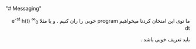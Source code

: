 
"# Messaging"
<div dir="auto">
 ما توی این امتحان کردنا میخواهیم
 program
 خوبی را ران کنیم
 .
 و یا مثلا
<MATH>H(s) = ∫<sub>0</sub><sup>∞</sup> e<sup>-st</sup> h(t) dt</MATH>
 
 باید تعریف خوبی باشد
 .
 </div>



 

